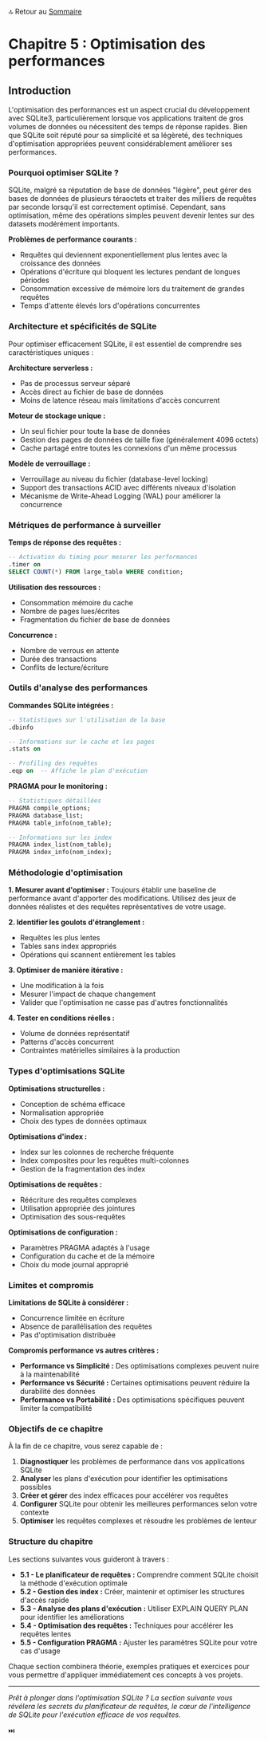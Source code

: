 🔝 Retour au [Sommaire](/SOMMAIRE.md)

# Chapitre 5 : Optimisation des performances

## Introduction

L'optimisation des performances est un aspect crucial du développement avec SQLite3, particulièrement lorsque vos applications traitent de gros volumes de données ou nécessitent des temps de réponse rapides. Bien que SQLite soit réputé pour sa simplicité et sa légèreté, des techniques d'optimisation appropriées peuvent considérablement améliorer ses performances.

### Pourquoi optimiser SQLite ?

SQLite, malgré sa réputation de base de données "légère", peut gérer des bases de données de plusieurs téraoctets et traiter des milliers de requêtes par seconde lorsqu'il est correctement optimisé. Cependant, sans optimisation, même des opérations simples peuvent devenir lentes sur des datasets modérément importants.

**Problèmes de performance courants :**
- Requêtes qui deviennent exponentiellement plus lentes avec la croissance des données
- Opérations d'écriture qui bloquent les lectures pendant de longues périodes
- Consommation excessive de mémoire lors du traitement de grandes requêtes
- Temps d'attente élevés lors d'opérations concurrentes

### Architecture et spécificités de SQLite

Pour optimiser efficacement SQLite, il est essentiel de comprendre ses caractéristiques uniques :

**Architecture serverless :**
- Pas de processus serveur séparé
- Accès direct au fichier de base de données
- Moins de latence réseau mais limitations d'accès concurrent

**Moteur de stockage unique :**
- Un seul fichier pour toute la base de données
- Gestion des pages de données de taille fixe (généralement 4096 octets)
- Cache partagé entre toutes les connexions d'un même processus

**Modèle de verrouillage :**
- Verrouillage au niveau du fichier (database-level locking)
- Support des transactions ACID avec différents niveaux d'isolation
- Mécanisme de Write-Ahead Logging (WAL) pour améliorer la concurrence

### Métriques de performance à surveiller

**Temps de réponse des requêtes :**
```sql
-- Activation du timing pour mesurer les performances
.timer on
SELECT COUNT(*) FROM large_table WHERE condition;
```

**Utilisation des ressources :**
- Consommation mémoire du cache
- Nombre de pages lues/écrites
- Fragmentation du fichier de base de données

**Concurrence :**
- Nombre de verrous en attente
- Durée des transactions
- Conflits de lecture/écriture

### Outils d'analyse des performances

**Commandes SQLite intégrées :**
```sql
-- Statistiques sur l'utilisation de la base
.dbinfo

-- Informations sur le cache et les pages
.stats on

-- Profiling des requêtes
.eqp on  -- Affiche le plan d'exécution
```

**PRAGMA pour le monitoring :**
```sql
-- Statistiques détaillées
PRAGMA compile_options;
PRAGMA database_list;
PRAGMA table_info(nom_table);

-- Informations sur les index
PRAGMA index_list(nom_table);
PRAGMA index_info(nom_index);
```

### Méthodologie d'optimisation

**1. Mesurer avant d'optimiser :**
Toujours établir une baseline de performance avant d'apporter des modifications. Utilisez des jeux de données réalistes et des requêtes représentatives de votre usage.

**2. Identifier les goulots d'étranglement :**
- Requêtes les plus lentes
- Tables sans index appropriés
- Opérations qui scannent entièrement les tables

**3. Optimiser de manière itérative :**
- Une modification à la fois
- Mesurer l'impact de chaque changement
- Valider que l'optimisation ne casse pas d'autres fonctionnalités

**4. Tester en conditions réelles :**
- Volume de données représentatif
- Patterns d'accès concurrent
- Contraintes matérielles similaires à la production

### Types d'optimisations SQLite

**Optimisations structurelles :**
- Conception de schéma efficace
- Normalisation appropriée
- Choix des types de données optimaux

**Optimisations d'index :**
- Index sur les colonnes de recherche fréquente
- Index composites pour les requêtes multi-colonnes
- Gestion de la fragmentation des index

**Optimisations de requêtes :**
- Réécriture des requêtes complexes
- Utilisation appropriée des jointures
- Optimisation des sous-requêtes

**Optimisations de configuration :**
- Paramètres PRAGMA adaptés à l'usage
- Configuration du cache et de la mémoire
- Choix du mode journal approprié

### Limites et compromis

**Limitations de SQLite à considérer :**
- Concurrence limitée en écriture
- Absence de parallélisation des requêtes
- Pas d'optimisation distribuée

**Compromis performance vs autres critères :**
- **Performance vs Simplicité :** Des optimisations complexes peuvent nuire à la maintenabilité
- **Performance vs Sécurité :** Certaines optimisations peuvent réduire la durabilité des données
- **Performance vs Portabilité :** Des optimisations spécifiques peuvent limiter la compatibilité

### Objectifs de ce chapitre

À la fin de ce chapitre, vous serez capable de :

1. **Diagnostiquer** les problèmes de performance dans vos applications SQLite
2. **Analyser** les plans d'exécution pour identifier les optimisations possibles
3. **Créer et gérer** des index efficaces pour accélérer vos requêtes
4. **Configurer** SQLite pour obtenir les meilleures performances selon votre contexte
5. **Optimiser** les requêtes complexes et résoudre les problèmes de lenteur

### Structure du chapitre

Les sections suivantes vous guideront à travers :

- **5.1 - Le planificateur de requêtes :** Comprendre comment SQLite choisit la méthode d'exécution optimale
- **5.2 - Gestion des index :** Créer, maintenir et optimiser les structures d'accès rapide
- **5.3 - Analyse des plans d'exécution :** Utiliser EXPLAIN QUERY PLAN pour identifier les améliorations
- **5.4 - Optimisation des requêtes :** Techniques pour accélérer les requêtes lentes
- **5.5 - Configuration PRAGMA :** Ajuster les paramètres SQLite pour votre cas d'usage

Chaque section combinera théorie, exemples pratiques et exercices pour vous permettre d'appliquer immédiatement ces concepts à vos projets.

---

*Prêt à plonger dans l'optimisation SQLite ? La section suivante vous révélera les secrets du planificateur de requêtes, le cœur de l'intelligence de SQLite pour l'exécution efficace de vos requêtes.*

⏭️
